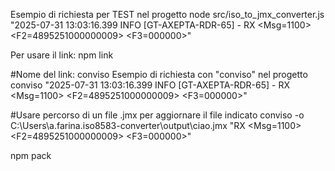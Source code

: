 Esempio di richiesta per TEST nel progetto
node src/iso_to_jmx_converter.js "2025-07-31 13:03:16.399 INFO [GT-AXEPTA-RDR-65] - RX <Msg=1100> <F2=4895251000000009> <F3=000000>"

Per usare il link:
npm link

#Nome del link: conviso
Esempio di richiesta con "conviso" nel progetto
conviso "2025-07-31 13:03:16.399 INFO [GT-AXEPTA-RDR-65] - RX <Msg=1100> <F2=4895251000000009> <F3=000000>"

#Usare percorso di un file .jmx per aggiornare il file indicato
 conviso -o C:\Users\a.farina\.iso8583-converter\output\ciao.jmx "RX <Msg=1100> <F2=4895251000000009> <F3=000000>"

 npm pack